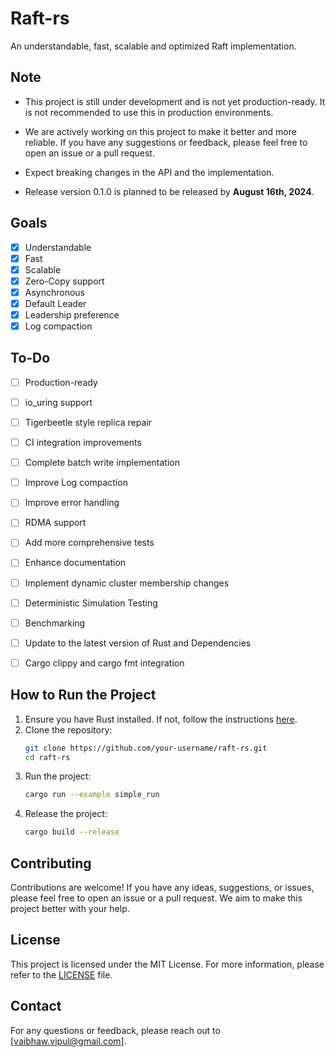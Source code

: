 # Raft-rs
An understandable, fast, scalable and optimized Raft implementation. 

## Note
- This project is still under development and is not yet production-ready. It is not recommended to use this in production environments.

- We are actively working on this project to make it better and more reliable. If you have any suggestions or feedback, please feel free to open an issue or a pull request.

- Expect breaking changes in the API and the implementation.

- Release version 0.1.0 is planned to be released by **August 16th, 2024**.

## Goals
- [x] Understandable
- [x] Fast
- [x] Scalable
- [x] Zero-Copy support
- [x] Asynchronous
- [x] Default Leader 
- [x] Leadership preference
- [x] Log compaction

## To-Do
- [ ] Production-ready
- [ ] io_uring support
- [ ] Tigerbeetle style replica repair
- [ ] CI integration improvements
- [ ] Complete batch write implementation
- [ ] Improve Log compaction
- [ ] Improve error handling
- [ ] RDMA support
- [ ] Add more comprehensive tests
- [ ] Enhance documentation
- [ ] Implement dynamic cluster membership changes
- [ ] Deterministic Simulation Testing
- [ ] Benchmarking
- [ ] Update to the latest version of Rust and Dependencies 
- [ ] Cargo clippy and cargo fmt integration


## How to Run the Project
1. Ensure you have Rust installed. If not, follow the instructions [here](https://www.rust-lang.org/tools/install).
2. Clone the repository:
   ```sh
   git clone https://github.com/your-username/raft-rs.git
   cd raft-rs
   ```
3. Run the project:
   ```sh
   cargo run --example simple_run
   ```
4. Release the project:
   ```sh
   cargo build --release
   ```

## Contributing
Contributions are welcome! If you have any ideas, suggestions, or issues, please feel free to open an issue or a pull request. We aim to make this project better with your help.

## License
This project is licensed under the MIT License. For more information, please refer to the [LICENSE](LICENSE) file.

## Contact
For any questions or feedback, please reach out to [vaibhaw.vipul@gmail.com].
